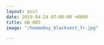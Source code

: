 ```yaml
---
layout: post
date: 2019-04-24 07:00:00 +0000
title: HB-005
image: "/hommeboy_blackvest_fr.jpg"

---
```

